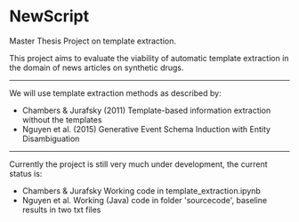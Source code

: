 # NewScript
Master Thesis Project on template extraction.  

This project aims to evaluate the viability of automatic template extraction in the domain of news articles on synthetic drugs.

---
We will use template extraction methods as described by:
- Chambers & Jurafsky (2011) Template-based information extraction without the templates
- Nguyen et al. (2015) Generative Event Schema Induction with Entity Disambiguation

---
Currently the project is still very much under development, the current status is:
- Chambers & Jurafsky   Working code in template_extraction.ipynb
- Nguyen et al.         Working (Java) code in folder 'sourcecode', baseline results in two txt files
